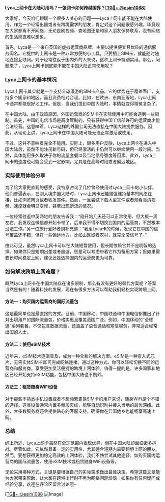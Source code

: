 **Lyca上网卡在大陆可用吗？一张网卡如何跨越国界？[[TG💪+ @esim1088](https://t.me/s/esim1088)]**

大家好，今天咱们聊聊一个很多人关心的问题——Lyca上网卡能不能在大陆使用。作为一个经常出国或者有跨境需求的朋友，肯定对这个问题很感兴趣。毕竟现在大家都离不开网络，无论是刷视频、查地图还是和家人朋友保持联系，没有网络的生活简直难以想象。

首先，Lyca是一个来自英国的虚拟运营商品牌，主要以提供便宜且优质的通信服务闻名。它提供的上网卡是一种非常方便的小工具，只要插上SIM卡，就能随时随地连接互联网。对于经常往返于国内外的人来说，这种上网卡特别实用。那么，问题来了，Lyca上网卡到底能不能在中国大陆正常使用呢？

### Lyca上网卡的基本情况

Lyca上网卡其实就是一个支持全球漫游的SIM卡产品。它的优势在于覆盖面广，支持多个国家和地区，而且资费相对合理。比如，在欧洲、东南亚等地，Lyca上网卡通常都能很好地工作。但是，当我们提到中国大陆时，事情就变得稍微复杂了。

在中国大陆，由于政策原因，外国运营商的SIM卡在实际使用中可能会遇到一些限制。首先，中国的电信市场是高度管制的，只有获得中国工信部许可的运营商才能合法经营。这意味着，Lyca这样的外国公司无法直接在中国大陆提供服务。因此，从理论上讲，Lyca上网卡在中国大陆可能无法正常激活或使用。

不过，这并不意味着完全不能用。实际上，很多用户反映，Lyca上网卡在进入中国大陆后，虽然不能注册新号码，但已经激活的卡仍然可以继续使用一段时间。当然，具体能用多久取决于你的流量套餐以及当地信号强度等因素。此外，Lyca上网卡的速度也可能会受到一定影响，尤其是在高峰时段或者偏远地区。

### 实际使用体验分享

为了给大家更直观的感受，我特意咨询了几位曾经使用过Lyca上网卡的小伙伴。他们普遍表示，在刚入境中国大陆时，Lyca上网卡还能勉强维持基本的网络连接，比如浏览网页或者收发邮件。然而，一旦尝试下载大型文件或者观看高清视频，速度就会明显变慢，甚至出现断流的情况。

一位经常往返中英两地的朋友告诉我：“刚开始几天还可以正常使用，但大概一周左右，我发现连微信都开始卡顿了。后来我不得不切换到国内的运营商，不然根本没法工作。”另一位旅行爱好者则补充道：“我用Lyca卡的时候，发现它在中国的信号覆盖还不错，但在一些偏远地方，比如山区或者农村，就完全没信号了。”

由此可见，虽然Lyca上网卡可以在大陆短暂使用，但长期依赖它并不是明智的选择。如果你只是短期出差或者旅游，倒是可以考虑带着它作为备用方案；但如果需要长时间稳定上网，建议还是选择国内的运营商更为可靠。

### 如何解决跨境上网难题？

既然Lyca上网卡在中国大陆存在诸多限制，那么有没有更好的替代方案呢？答案当然是有的！随着科技的发展，现在有很多方法可以帮助我们轻松实现跨境上网。

#### 方法一：购买国内运营商的国际流量包

这是最简单也是最直接的方式。目前，中国移动、中国联通和中国电信都推出了针对出境用户的国际流量包，价格实惠且覆盖范围广泛。例如，中国移动的“全球通”系列套餐，不仅包含数据流量，还涵盖了语音通话和短信服务，非常适合经常出国的人士。

#### 方法二：使用eSIM技术

近年来，eSIM技术逐渐普及，成为一种全新的解决方案。eSIM是一种嵌入式芯片，无需实体SIM卡即可完成网络连接。通过这种方式，你可以轻松切换不同的运营商和服务商，享受更加灵活便捷的跨境上网体验。值得一提的是，许多国家和地区已经开始支持eSIM功能，包括中国大陆也不例外。

#### 方法三：租赁随身WiFi设备

对于那些不熟悉手机设置或者不想频繁更换SIM卡的用户来说，随身WiFi是个不错的选择。这类设备通常内置多频段天线，能够自动识别并接入当地的最优网络。此外，大多数服务商还会提供贴心的客服支持，确保你在异国他乡也能畅享高速上网。

### 总结

综上所述，Lyca上网卡虽然在全球范围内表现优异，但在中国大陆却面临诸多挑战。尽管如此，它依然具备一定的实用性，尤其适合短期内需要跨境上网的朋友。然而，要想获得更加稳定高效的上网体验，我们不妨尝试其他途径，如购买国内运营商的国际流量包、使用eSIM技术或租赁随身WiFi设备等。

无论采用哪种方式，关键是要根据自己的实际需求做出最佳决策。希望这篇文章能为大家带来帮助，让大家在跨境出行时不再为网络问题烦恼！如果你有任何疑问或经验分享，欢迎在评论区留言讨论哦~

[[TG💪+ @esim1088](https://t.me/s/esim1088) ![Image](https://i.postimg.cc/4NQfJmqS/Snipaste-2025-05-13-00-14-12.png)]
